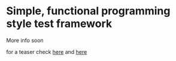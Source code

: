 Simple, functional programming style test framework
======================================================

More info soon

for a teaser check [here](https://github.com/mathiasverraes/lambdalicious/issues/22) and [here](https://gist.github.com/turanct/129a6ed97ec3543ebafd)
